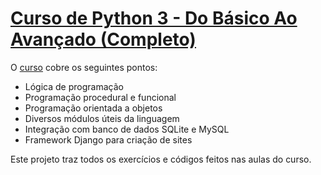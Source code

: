 # [Curso de Python 3 - Do Básico Ao Avançado (Completo)](https://www.udemy.com/course/python-3-do-zero-ao-avancado/)

O [curso](https://www.udemy.com/course/python-3-do-zero-ao-avancado/) cobre os seguintes pontos:

- Lógica de programação
- Programação procedural e funcional
- Programação orientada a objetos
- Diversos módulos úteis da linguagem
- Integração com banco de dados SQLite e MySQL
- Framework Django para criação de sites

Este projeto traz todos os exercícios e códigos feitos nas aulas do curso.
